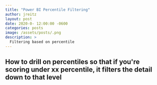 ```yaml
---
title: "Power BI Percentile Filtering"
author: jreitz
layout: post
date: 2020-0- 12:00:00 -0600
categories: posts
image: /assets/posts/.png
description: >
  Filtering based on percentile
---
```


## How to drill on percentiles so that if you're scoring under xx percentile, it filters the detail down to that level